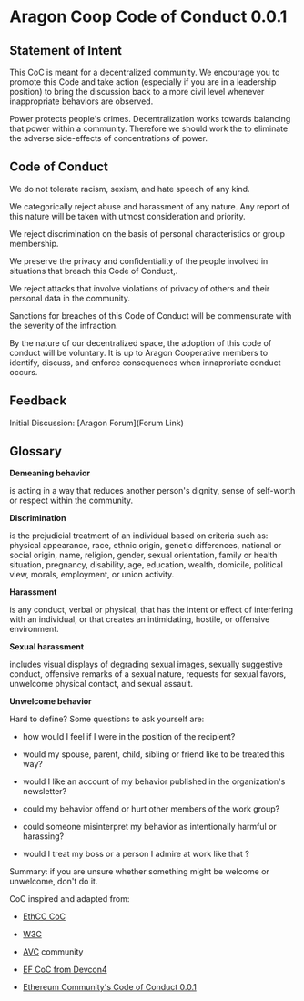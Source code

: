 # Aragon Coop Code of Conduct 0.0.1

## Statement of Intent

This CoC is meant for a decentralized community. We encourage you to promote this Code and take action (especially if you are in a leadership position) to bring the discussion back to a more civil level whenever inappropriate behaviors are observed.

Power protects people's crimes. Decentralization works towards balancing that power within a community. Therefore we should work the to eliminate the adverse side-effects of concentrations of power. 

## Code of Conduct

We do not tolerate racism, sexism, and hate speech of any kind.

We categorically reject abuse and harassment of any nature. Any report of this nature will be taken with utmost consideration and priority. 

We reject discrimination on the basis of personal characteristics or group membership.

We preserve the privacy and confidentiality of the people involved in situations that breach this Code of Conduct,.

We reject attacks that involve violations of privacy of others and their personal data in the community.

Sanctions for breaches of this Code of Conduct will be commensurate with the severity of the infraction.

By the nature of our decentralized space, the adoption of this code of conduct will be voluntary. It is up to Aragon Cooperative members to identify, discuss, and enforce consequences when innaproriate conduct occurs. 

## Feedback 

Initial Discussion: [Aragon Forum](Forum Link)

## Glossary

**Demeaning behavior**

is acting in a way that reduces another person's dignity, sense of self-worth or respect within the community.

**Discrimination**

is the prejudicial treatment of an individual based on criteria such as: physical appearance, race, ethnic origin, genetic differences, national or social origin, name, religion, gender, sexual orientation, family or health situation, pregnancy, disability, age, education, wealth, domicile, political view, morals, employment, or union activity.

**Harassment**

is any conduct, verbal or physical, that has the intent or effect of interfering with an individual, or that creates an intimidating, hostile, or offensive environment.

**Sexual harassment**

includes visual displays of degrading sexual images, sexually suggestive conduct, offensive remarks of a sexual nature, requests for sexual favors, unwelcome physical contact, and sexual assault.

**Unwelcome behavior**

Hard to define? Some questions to ask yourself are:

* how would I feel if I were in the position of the recipient?

* would my spouse, parent, child, sibling or friend like to be treated this way?

* would I like an account of my behavior published in the organization's newsletter?

* could my behavior offend or hurt other members of the work group?

* could someone misinterpret my behavior as intentionally harmful or harassing?

* would I treat my boss or a person I admire at work like that ?

Summary: if you are unsure whether something might be welcome or unwelcome, don't do it.

CoC inspired and adapted from: 

- [EthCC CoC](https://ethcc.io/images/EthCC_CoC.pdf)

- [W3C](https://www.w3.org/Consortium/cepc/)

- [AVC](avc.com) community 

- [EF CoC from Devcon4](https://devcon4.ethereum.org/code-of-conduct)

- [Ethereum Community's Code of Conduct 0.0.1](https://ethereum-magicians.org/t/ethmagicians-council-of-prague-integrity-ring-community-code-of-conduct/2836)

